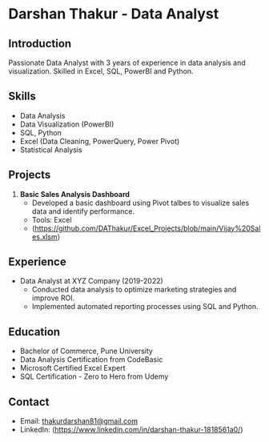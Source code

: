 # Darshan Thakur - Data Analyst

## Introduction
Passionate Data Analyst with 3 years of experience in data analysis and visualization. Skilled in Excel, SQL, PowerBI and Python.

## Skills
- Data Analysis
- Data Visualization (PowerBI)
- SQL, Python
- Excel (Data Cleaning, PowerQuery, Power Pivot)
- Statistical Analysis

## Projects
1. **Basic Sales Analysis Dashboard**
   - Developed a basic dashboard using Pivot talbes to visualize sales data and identify performance.
   - Tools: Excel
   - (https://github.com/DAThakur/Excel_Projects/blob/main/Vijay%20Sales.xlsm)

## Experience
- Data Analyst at XYZ Company (2019-2022)
  - Conducted data analysis to optimize marketing strategies and improve ROI.
  - Implemented automated reporting processes using SQL and Python.

## Education
- Bachelor of Commerce, Pune University
- Data Analysis Certification from CodeBasic
- Microsoft Certified Excel Expert
- SQL Certification - Zero to Hero from Udemy

## Contact
- Email: thakurdarshan81@gmail.com
- LinkedIn: (https://www.linkedin.com/in/darshan-thakur-1818561a0/)
